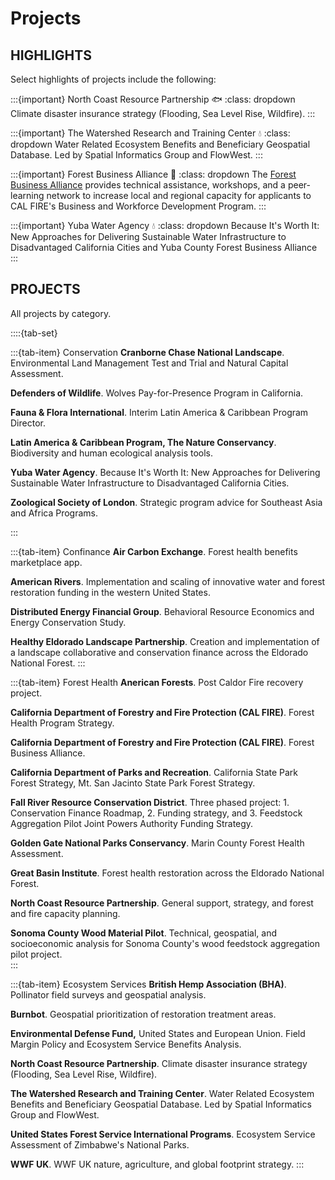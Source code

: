 # Projects
## HIGHLIGHTS
Select highlights of projects include the following: 

:::{important} North Coast Resource Partnership 🐟
:class: dropdown
Climate disaster insurance strategy (Flooding, Sea Level Rise, Wildfire).
:::

:::{important} The Watershed Research and Training Center 💧
:class: dropdown
Water Related Ecosystem Benefits and Beneficiary Geospatial Database. Led by Spatial Informatics Group and FlowWest. 
:::

:::{important} Forest Business Alliance 🌲
:class: dropdown
The [Forest Business Alliance](https://www.forestbusinessalliance.org) provides technical assistance, workshops, and a peer-learning network to increase local and regional capacity for applicants to CAL FIRE's Business and Workforce Development Program.
:::

:::{important} Yuba Water Agency 💧
:class: dropdown
Because It's Worth It: New Approaches for Delivering Sustainable Water Infrastructure to Disadvantaged California Cities and Yuba County Forest Business Alliance
:::

## PROJECTS
All projects by category.

::::{tab-set}

:::{tab-item} Conservation
**Cranborne Chase National Landscape**. Environmental Land Management Test and Trial and Natural Capital Assessment. 

**Defenders of Wildlife**. Wolves Pay-for-Presence Program in California. 

**Fauna & Flora International**. Interim Latin America & Caribbean Program Director. 

**Latin America & Caribbean Program, The Nature Conservancy**. Biodiversity and human ecological analysis tools.

**Yuba Water Agency**. Because It's Worth It: New Approaches for Delivering Sustainable Water Infrastructure to Disadvantaged California Cities.  

**Zoological Society of London**. Strategic program advice for Southeast Asia and Africa Programs.

:::

:::{tab-item} Confinance
**Air Carbon Exchange**. Forest health benefits marketplace app. 

**American Rivers**. Implementation and scaling of innovative water and forest restoration funding in the western United States.

**Distributed Energy Financial Group**. Behavioral Resource Economics and Energy Conservation Study. 

**Healthy Eldorado Landscape Partnership**. Creation and implementation of a landscape collaborative and conservation finance across the Eldorado National Forest.
:::

:::{tab-item} Forest Health
**Anerican Forests**. Post Caldor Fire recovery project.

**California Department of Forestry and Fire Protection (CAL FIRE)**. Forest Health Program Strategy. 

**California Department of Forestry and Fire Protection (CAL FIRE)**. Forest Business Alliance.

**California Department of Parks and Recreation**. California State Park Forest Strategy, Mt. San Jacinto State Park Forest Strategy. 

**Fall River Resource Conservation District**. Three phased project: 1. Conservation Finance Roadmap, 2. Funding strategy, and 3. Feedstock Aggregation Pilot Joint Powers Authority Funding Strategy.  

**Golden Gate National Parks Conservancy**. Marin County Forest Health Assessment.  

**Great Basin Institute**. Forest health restoration across the Eldorado National Forest.

**North Coast Resource Partnership**. General support, strategy, and forest and fire capacity planning.  

**Sonoma County Wood Material Pilot**. Technical, geospatial, and socioeconomic analysis for Sonoma County's wood feedstock aggregation pilot project.  
:::

:::{tab-item} Ecosystem Services
**British Hemp Association (BHA)**. Pollinator field surveys and geospatial analysis. 

**Burnbot**. Geospatial prioritization of restoration treatment areas. 

**Environmental Defense Fund,** United States and European Union. Field Margin Policy and Ecosystem Service Benefits Analysis. 

**North Coast Resource Partnership**. Climate disaster insurance strategy (Flooding, Sea Level Rise, Wildfire).

**The Watershed Research and Training Center**. Water Related Ecosystem Benefits and Beneficiary Geospatial Database. Led by Spatial Informatics Group and FlowWest.

**United States Forest Service International Programs**. Ecosystem Service Assessment of Zimbabwe's National Parks. 

**WWF UK**. WWF UK nature, agriculture, and global footprint strategy.
:::

